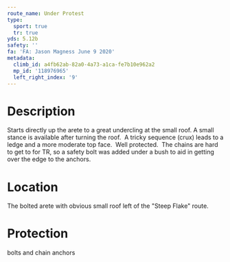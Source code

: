 ```yaml
---
route_name: Under Protest
type:
  sport: true
  tr: true
yds: 5.12b
safety: ''
fa: 'FA: Jason Magness June 9 2020'
metadata:
  climb_id: a4fb62ab-82a0-4a73-a1ca-fe7b10e962a2
  mp_id: '118976965'
  left_right_index: '9'
---
```

# Description
Starts directly up the arete to a great undercling at the small roof. A small stance is available after turning the roof.  A tricky sequence (crux) leads to a ledge and a more moderate top face.  Well protected.  The chains are hard to get to for TR, so a safety bolt was added under a bush to aid in getting over the edge to the anchors.

# Location
The bolted arete with obvious small roof left of the "Steep Flake" route.

# Protection
bolts and chain anchors
